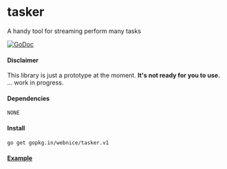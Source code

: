 # tasker
A handy tool for streaming perform many tasks

[![GoDoc](https://godoc.org/github.com/webnice/tasker?status.png)](http://godoc.org/github.com/webnice/tasker)

#### Disclaimer
This library is just a prototype at the moment. **It's not ready for you to use.**
... work in progress.

#### Dependencies

	NONE

#### Install
```bash
go get gopkg.in/webnice/tasker.v1
```

#### [Example](https://github.com/webnice/tasker/blob/v1/_example/example.go)
